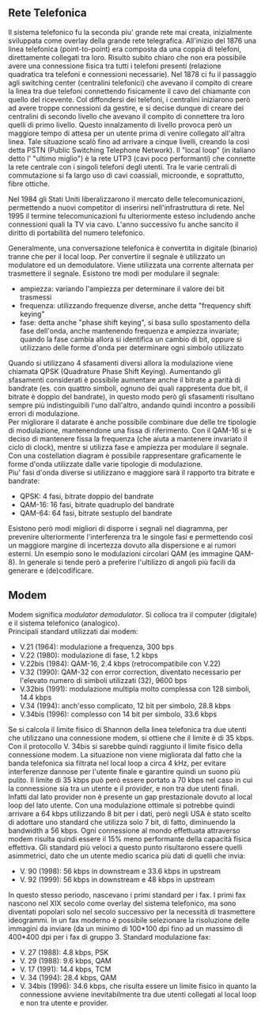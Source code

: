 ## Rete Telefonica
Il sistema telefonico fu la seconda piu' grande rete mai creata, inizialmente sviluppata come overlay della grande rete telegrafica.
All'inizio del 1876 una linea telefonica (point-to-point) era composta da una coppia di telefoni, direttamente collegati tra loro. Risultò subito chiaro che non era possibile avere una connessione fisica tra tutti i telefoni presenti (relazione quadratica tra telefoni e connessioni necessarie).
Nel 1878 ci fu il passaggio agli switching center (centralini telefonici) che avevano il compito di creare la linea tra due telefoni connettendo fisicamente il cavo del chiamante con quello del ricevente.
Col diffondersi dei telefoni, i centralini iniziarono però ad avere troppe connessioni da gestire, e si decise dunque di creare dei centralini di secondo livello che avevano il compito di connettere tra loro quelli di primo livello.
Questo innalzamento di livello provoca però un maggiore tempo di attesa per un utente prima di venire collegato all'altra linea. Tale situazione scalò fino ad arrivare a cinque livelli, creando la così detta PSTN (Public Switching Telephone Network).
Il "local loop" (in italiano detto l' "ultimo miglio") è la rete UTP3 (cavi poco performanti) che connette la rete centrale con i singoli telefoni degli utenti.
Tra le varie centrali di commutazione si fa largo uso di cavi coassiali, microonde, e soprattutto, fibre ottiche.

Nel 1984 gli Stati Uniti liberalizzarono il mercato delle telecomunicazioni, permettendo a nuovi competitor di inserirsi nell'infrastruttura di rete.
Nel 1995 il termine telecomunicazioni fu ulteriormente esteso includendo anche connessioni quali la TV via cavo.
L'anno successivo fu anche sancito il diritto di portabilità del numero telefonico.

Generalmente, una conversazione telefonica è convertita in digitale (binario) tranne che per il local loop.
Per convertire il segnale è utilizzato un modulatore ed un demodulatore. Viene utilizzata una corrente alternata per trasmettere il segnale.
Esistono tre modi per modulare il segnale:
- ampiezza: variando l'ampiezza per determinare il valore dei bit trasmessi
- frequenza: utilizzando frequenze diverse, anche detta "frequency shift keying"
- fase: detta anche "phase shift keying", si basa sullo spostamento della fase dell'onda, anche mantenendo frequenza e ampiezza invariate; quando la fase cambia allora si identifica un cambio di bit, oppure si utilizzano delle forme d'onda per determinare ogni simbolo utilizzato

Quando si utilizzano 4 sfasamenti diversi allora la modulazione viene chiamata QPSK (Quadrature Phase Shift Keying). Aumentando gli sfasamenti considerati è possibile aumentare anche il bitrate a parità di bandrate (es. con quattro simboli, ognuno dei quali rappresenta due bit, il bitrate è doppio del bandrate), in questo modo però gli sfasamenti risultano sempre più indistinguibili l'uno dall'altro, andando quindi incontro a possibili errori di modulazione.<br>
Per migliorare il datarate è anche possibile combinare due delle tre tipologie di modulazione, mantenendone una fissa di riferimento. Con il QAM-16 si è deciso di mantenere fissa la frequenza (che aiuta a mantenere invariato il ciclo di clock), mentre si utilizza fase e ampiezza per modulare il segnale.<br>
Con una costellation diagram è possibile rappresentare graficamente le forme d'onda utilizzate dalle varie tipologie di modulazione.<br>
Piu' fasi d'onda diverse si utilizzano e maggiore sarà il rapporto tra bitrate e bandrate:<br>
- QPSK: 4 fasi, bitrate doppio del bandrate
- QAM-16: 16 fasi, bitrate quadruplo del bandrate
- QAM-64: 64 fasi, bitrate sestuplo del bandrate

Esistono però modi migliori di disporre i segnali nel diagramma, per prevenire ulteriormente l'interferenza tra le singole fasi e permettendo così un maggiore margine di incertezza dovuto alla dispersione e ai rumori esterni. Un esempio sono le modulazioni circolari QAM (es immagine QAM-8).
In generale si tende però a preferire l'ultilizzo di angoli più facili da generare e (de)codificare.

## Modem
Modem significa _modulator demodulator_. Si colloca tra il computer (digitale) e il sistema telefonico (analogico).<br>
Principali standard utilizzati dai modem:
- V.21 (1964): modulazione a frequenza, 300 bps
- V.22 (1980): modulazione di fase, 1.2 kbps
- V.22bis (1984): QAM-16, 2.4 kbps (retrocompatibile con V.22)
- V.32 (1990): QAM-32 con error correction, diventato necessario per l'elevato numero di simboli utilizzati (32), 9600 bps
- V.32bis (1991): modulazione multipla molto complessa con 128 simboli, 14.4 kbps
- V.34 (1994): anch'esso complicato, 12 bit per simbolo, 28.8 kbps
- V.34bis (1996): complesso con 14 bit per simbolo, 33.6 kbps

Se si calcola il limite fisico di Shannon della linea telefonica tra due utenti che utilizzano una connessione modem, si ottiene che il limite è di 35 kbps.
Con il protocollo V. 34bis si sarebbe quindi raggiunto il limite fisico della connessione modem.
La situazione non viene migliorata dal fatto che la banda telefonica sia filtrata nel local loop a circa 4 kHz, per evitare interferenze dannose per l'utente finale e garantire quindi un suono più pulito.
Il limite di 35 kbps può però essere portato a 70 kbps nel caso in cui la connessione sia tra un utente e il provider, e non tra due utenti finali. Infatti dal lato provider non è presente un gap prestazionale dovuto al local loop del lato utente.
Con una modulazione ottimale si potrebbe quindi arrivare a 64 kbps utilizzando 8 bit per i dati, però negli USA è stato scelto di adottare uno standard che utilizza solo 7 bit, di fatto, diminuendo la bandwidth a 56 kbps. Ogni connessione al mondo effettuata attraverso modem risulta quindi essere il 15% meno performante della capacità fisica effettiva.
Gli standard più veloci a questo punto risultarono essere quelli asimmetrici, dato che un utente medio scarica più dati di quelli che invia:
- V. 90 (1998): 56 kbps in downstream e 33.6 kbps in upstream
- V. 92 (1999): 56 kbps in downstream e 48 kbps in upstream

In questo stesso periodo, nascevano i primi standard per i fax. I primi fax nascono nel XIX secolo come overlay del sistema telefonico, ma sono diventati popolari solo nel secolo successivo per la necessità di trasmettere ideogrammi. In un fax moderno è possibile selezionare la risoluzione delle immagini da inviare (da un minimo di 100\*100 dpi fino ad un massimo di 400\*400 dpi per i fax di gruppo 3.
Standard modulazione fax:
- V. 27 (1988): 4.8 kbps, PSK
- V. 29 (1988): 9.6 kbps, QAM
- V. 17 (1991): 14.4 kbps, TCM
- V. 34 (1994): 28.4 kbps, QAM
- V. 34bis (1996): 34.6 kbps, che risulta essere un limite fisico in quanto la connessione avviene inevitabilmente tra due utenti collegati al local loop e non tra utente e provider.
